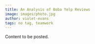 ```yaml
---
title: An Analysis of Boba Yelp Reviews
image: images/photo.jpg
author: violet-evans
tags: no tag, teamwork
---
```


Content to be posted.
